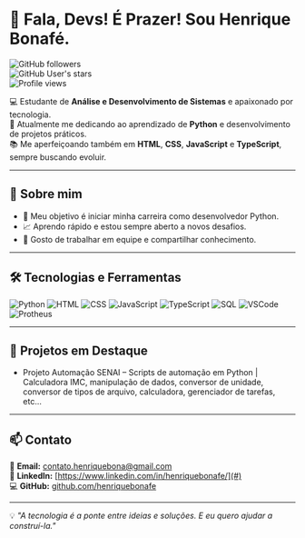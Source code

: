 # 👋 Fala, Devs! É Prazer! Sou Henrique Bonafé.

![GitHub followers](https://img.shields.io/github/followers/henriquebonafe?style=social)  
![GitHub User's stars](https://img.shields.io/github/stars/henriquebonafe?style=social)  
![Profile views](https://komarev.com/ghpvc/?username=henriquebonafe&color=blue)

💻 Estudante de **Análise e Desenvolvimento de Sistemas** e apaixonado por tecnologia.  
🐍 Atualmente me dedicando ao aprendizado de **Python** e desenvolvimento de projetos práticos.  
📚 Me aperfeiçoando também em **HTML**, **CSS**, **JavaScript** e **TypeScript**, sempre buscando evoluir.  

---

## 🚀 Sobre mim  
- 🎯 Meu objetivo é iniciar minha carreira como desenvolvedor Python.  
- 📈 Aprendo rápido e estou sempre aberto a novos desafios.  
- 🤝 Gosto de trabalhar em equipe e compartilhar conhecimento.  

---

## 🛠️ Tecnologias e Ferramentas  
![Python](https://img.shields.io/badge/Python-3776AB?style=for-the-badge&logo=python&logoColor=white)
![HTML](https://img.shields.io/badge/HTML5-E34F26?style=for-the-badge&logo=html5&logoColor=white)
![CSS](https://img.shields.io/badge/CSS3-1572B6?style=for-the-badge&logo=css3&logoColor=white)
![JavaScript](https://img.shields.io/badge/JavaScript-F7DF1E?style=for-the-badge&logo=javascript&logoColor=black)
![TypeScript](https://img.shields.io/badge/TypeScript-3178C6?style=for-the-badge&logo=typescript&logoColor=white)
![SQL](https://img.shields.io/badge/SQL-336791?style=for-the-badge&logo=postgresql&logoColor=white)
![VSCode](https://img.shields.io/badge/VSCode-007ACC?style=for-the-badge&logo=visual-studio-code&logoColor=white)
![Protheus](https://img.shields.io/badge/ERP%20Protheus-009688?style=for-the-badge)

---

## 📌 Projetos em Destaque  
- Projeto Automação SENAI – Scripts de automação em Python | Calculadora IMC, manipulação de dados, conversor de unidade, conversor de tipos de arquivo, calculadora, gerenciador de tarefas, etc...

---

## 📫 Contato  
📧 **Email:** contato.henriquebona@gmail.com  
💼 **LinkedIn:** [https://www.linkedin.com/in/henriquebonafe/](#)  
💻 **GitHub:** [github.com/henriquebonafe](https://github.com/henriquebonafe)  

---

💡 *"A tecnologia é a ponte entre ideias e soluções. E eu quero ajudar a construí-la."*

